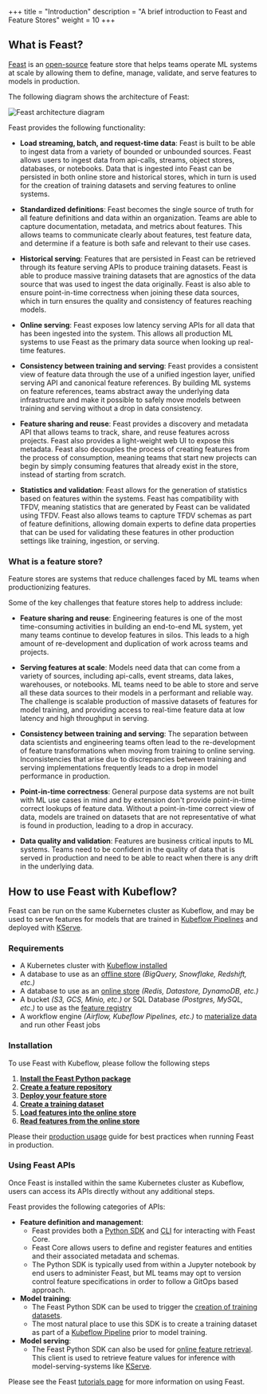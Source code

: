 +++
title = "Introduction"
description = "A brief introduction to Feast and Feature Stores"
weight = 10
+++

## What is Feast?

[Feast](https://docs.feast.dev/) is an [open-source](https://github.com/feast-dev/feast) feature store that helps teams operate ML systems at scale by allowing them to define, manage, validate, and serve features to models in production.

The following diagram shows the architecture of Feast:

<img src="/docs/external-add-ons/feast/images/feast-architecture.png" 
     alt="Feast architecture diagram"
     class="mt-3 mb-3 border rounded p-3 bg-white">
</img>

Feast provides the following functionality:

- **Load streaming, batch, and request-time data**: Feast is built to be able to ingest data from a variety of bounded or unbounded sources.
  Feast allows users to ingest data from api-calls, streams, object stores, databases, or notebooks.
  Data that is ingested into Feast can be persisted in both online store and historical stores, which in turn is used for the creation of training datasets and serving features to online systems.

- **Standardized definitions**: Feast becomes the single source of truth for all feature definitions and data within an organization.
  Teams are able to capture documentation, metadata, and metrics about features.
  This allows teams to communicate clearly about features, test feature data, and determine if a feature is both safe and relevant to their use cases.

- **Historical serving**: Features that are persisted in Feast can be retrieved through its feature serving APIs to produce training datasets.
  Feast is able to produce massive training datasets that are agnostics of the data source that was used to ingest the data originally.
  Feast is also able to ensure point-in-time correctness when joining these data sources, which in turn ensures the quality and consistency of features reaching models.

- **Online serving**: Feast exposes low latency serving APIs for all data that has been ingested into the system.
  This allows all production ML systems to use Feast as the primary data source when looking up real-time features.

- **Consistency between training and serving**: Feast provides a consistent view of feature data through the use of a unified ingestion layer, unified serving API and canonical feature references.
  By building ML systems on feature references, teams abstract away the underlying data infrastructure and make it possible to safely move models between training and serving without a drop in data consistency.

- **Feature sharing and reuse**: Feast provides a discovery and metadata API that allows teams to track, share, and reuse features across projects.
  Feast also provides a light-weight web UI to expose this metadata.
  Feast also decouples the process of creating features from the process of consumption, meaning teams that start new projects can begin by simply consuming features that already exist in the store, instead of starting from scratch.

- **Statistics and validation**: Feast allows for the generation of statistics based on features within the systems.
  Feast has compatibility with TFDV, meaning statistics that are generated by Feast can be validated using TFDV.
  Feast also allows teams to capture TFDV schemas as part of feature definitions, allowing domain experts to define data properties that can be used for validating these features in other production settings like training, ingestion, or serving.

### What is a feature store?

Feature stores are systems that reduce challenges faced by ML teams when productionizing features.

Some of the key challenges that feature stores help to address include:

- **Feature sharing and reuse**: Engineering features is one of the most time-consuming activities in building an end-to-end ML system, yet many teams continue to develop features in silos.
  This leads to a high amount of re-development and duplication of work across teams and projects.

- **Serving features at scale**: Models need data that can come from a variety of sources, including api-calls, event streams, data lakes, warehouses, or notebooks.
  ML teams need to be able to store and serve all these data sources to their models in a performant and reliable way.
  The challenge is scalable production of massive datasets of features for model training, and providing access to real-time feature data at low latency and high throughput in serving.

- **Consistency between training and serving**: The separation between data scientists and engineering teams often lead to the re-development of feature transformations when moving from training to online serving.
  Inconsistencies that arise due to discrepancies between training and serving implementations frequently leads to a drop in model performance in production.

- **Point-in-time correctness**: General purpose data systems are not built with ML use cases in mind and by extension don't provide point-in-time correct lookups of feature data.
  Without a point-in-time correct view of data, models are trained on datasets that are not representative of what is found in production, leading to a drop in accuracy.

- **Data quality and validation**: Features are business critical inputs to ML systems. Teams need to be confident in the quality of data that is served in production and need to be able to react when there is any drift in the underlying data.

## How to use Feast with Kubeflow?

Feast can be run on the same Kubernetes cluster as Kubeflow, and may be used to serve features for models that are trained in [Kubeflow Pipelines](/docs/components/notebooks/overview/) and deployed with [KServe](/docs/components/kserve/introduction/).

### Requirements

- A Kubernetes cluster with [Kubeflow installed](/docs/started/installing-kubeflow/)
- A database to use as an [offline store](https://docs.feast.dev/reference/offline-stores/overview) _(BigQuery, Snowflake, Redshift, etc.)_
- A database to use as an [online store](https://docs.feast.dev/reference/online-stores/overview) _(Redis, Datastore, DynamoDB, etc.)_
- A bucket _(S3, GCS, Minio, etc.)_ or SQL Database _(Postgres, MySQL, etc.)_ to use as the [feature registry](https://docs.feast.dev/getting-started/concepts/registry)
- A workflow engine _(Airflow, Kubeflow Pipelines, etc.)_ to [materialize data](https://docs.feast.dev/getting-started/concepts/data-ingestion) and run other Feast jobs

### Installation

To use Feast with Kubeflow, please follow the following steps

1. [**Install the Feast Python package**](https://docs.feast.dev/how-to-guides/feast-snowflake-gcp-aws/install-feast)
1. [**Create a feature repository**](https://docs.feast.dev/how-to-guides/feast-snowflake-gcp-aws/create-a-feature-repository)
1. [**Deploy your feature store**](https://docs.feast.dev/how-to-guides/feast-snowflake-gcp-aws/deploy-a-feature-store)
1. [**Create a training dataset**](https://docs.feast.dev/how-to-guides/feast-snowflake-gcp-aws/build-a-training-dataset)
1. [**Load features into the online store**](https://docs.feast.dev/how-to-guides/feast-snowflake-gcp-aws/load-data-into-the-online-store)
1. [**Read features from the online store**](https://docs.feast.dev/how-to-guides/feast-snowflake-gcp-aws/read-features-from-the-online-store)

Please their [production usage](https://docs.feast.dev/how-to-guides/running-feast-in-production) guide for best practices when running Feast in production.

### Using Feast APIs

Once Feast is installed within the same Kubernetes cluster as Kubeflow, users can access its APIs directly without any additional steps.

Feast provides the following categories of APIs:

- **Feature definition and management**:
  - Feast provides both a [Python SDK](https://docs.feast.dev/getting-started/quickstart) and [CLI](https://docs.feast.dev/reference/feast-cli-commands) for interacting with Feast Core.
  - Feast Core allows users to define and register features and entities and their associated metadata and schemas.
  - The Python SDK is typically used from within a Jupyter notebook by end users to administer Feast, but ML teams may opt to version control feature specifications in order to follow a GitOps based approach.
- **Model training**:
  - The Feast Python SDK can be used to trigger the [creation of training datasets](https://docs.feast.dev/how-to-guides/feast-snowflake-gcp-aws/build-a-training-dataset).
  - The most natural place to use this SDK is to create a training dataset as part of a [Kubeflow Pipeline](/docs/components/pipelines/overview/) prior to model training.
- **Model serving**:
  - The Feast Python SDK can also be used for [online feature retrieval](https://docs.feast.dev/how-to-guides/feast-snowflake-gcp-aws/read-features-from-the-online-store).
    This client is used to retrieve feature values for inference with model-serving-systems like [KServe](/docs/components/kserve/introduction/).

Please see the Feast [tutorials page](https://docs.feast.dev/tutorials/tutorials-overview) for more information on using Feast.
